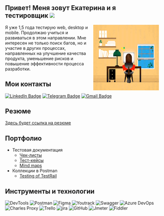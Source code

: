 <h2> Привет! Меня зовут Екатерина и я тестировщик <img src="https://github.com/blackcater/blackcater/raw/main/images/Hi.gif" height="32" /> </h2>

<img align="right" alt="GIF" height="215" width="215" src="JXA0.gif" />

Я уже 1,5 года тестирую web, desktop и mobile. Продолжаю учиться и развиваться в этом направлении.
Мне интересен не только поиск багов, но и участие в других процессах, направленных на улучшение качества продукта, уменьшение рисков и повышение эффективности процесса разработки.

## Мои контакты

[![LinkedIn Badge](https://img.shields.io/badge/-eshlemina-blue?style=flat&logo=LinkedIn&logoColor=white)](https://www.linkedin.com/in/eshlemina/) [![Telegram Badge](https://img.shields.io/badge/-@eshlemina-2CA5E0?style=flat&logo=telegram&logoColor=white)](https://t.me/eshlemina) [![Gmail Badge](https://img.shields.io/badge/-Gmail-red?style=flat&logo=Gmail&logoColor=white)](mailto:e.v.shlemina@gmail.com)
 


## Резюме

[Здесь будет сcылка на резюме](https://ссылочку_сюда)

## Портфолио 
- Тестовая документация
  -  [Чек-листы](https://drive.google.com/drive/folders/1-Bjkh0V8ndlIXZgcPPt3rcX4TUcOTLd4?usp=drive_link)
  -  [Тест-кейсы](https://drive.google.com/drive/folders/1LPinIRfzVKEm-DoQBEoa3TD1bNEX4KP7?usp=drive_link)
  -  [Mind maps](https://drive.google.com/drive/folders/1CH0RC7PiX1iY0rYDvYKHyu0lb8Y9lnd1?usp=drive_link)
- Коллекции в Postman 
  -  [Testing of TestRail](https://drive.google.com/drive/folders/1ElyMGOgrzNICtk0kXWAoc2Uaz0aR5p3P?usp=drive_link)
  

## Инструменты и технологии
 <div> 

<img alt="DevTools" src="https://img.shields.io/badge/DevTools-dcdcdc?style=for-the-badge&logo=googlechrome"> 
<img alt="Postman" src="https://img.shields.io/badge/Postman-dcdcdc?style=for-the-badge&logo=postman"> 
<img alt="Figma" src="https://img.shields.io/badge/Figma-dcdcdc?style=for-the-badge&logo=figma"> 
<img alt="Youtrack" src="https://img.shields.io/badge/Youtrack-dcdcdc?style=for-the-badge&logo=youtrack"> 
<img alt="Swagger" src="https://img.shields.io/badge/Swagger-dcdcdc?style=for-the-badge&logo=swagger"> 
<img alt="Azure DevOps" src="https://img.shields.io/badge/Azure DevOps-dcdcdc?style=for-the-badge&logo=azure devops">
<img alt="Charles Proxy" src="https://img.shields.io/badge/Charles Proxy-dcdcdc?style=for-the-badge&logo=charles proxy">
<img alt="Trello" src="https://img.shields.io/badge/Trello-dcdcdc?style=for-the-badge&logo=trello">
<img alt="jira" src="https://img.shields.io/badge/Jira-dcdcdc?style=for-the-badge&logo=jira">
<img alt="GitHub" src="https://img.shields.io/badge/Github-dcdcdc?style=for-the-badge&logo=github">
<img alt="Jmeter" src="https://img.shields.io/badge/Jmeter-dcdcdc?style=for-the-badge&logo=jmeter">
<img alt="Fiddler" src="https://img.shields.io/badge/Fiddler-dcdcdc?style=for-the-badge&logo=fiddler">

</div>

<br>




